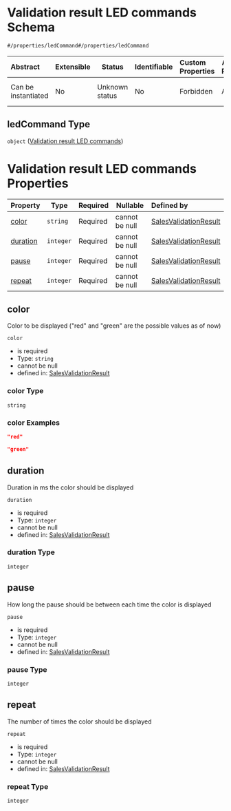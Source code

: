 # Validation result LED commands Schema

```txt
#/properties/ledCommand#/properties/ledCommand
```




| Abstract            | Extensible | Status         | Identifiable | Custom Properties | Additional Properties | Access Restrictions | Defined In                                                                                                                |
| :------------------ | ---------- | -------------- | ------------ | :---------------- | --------------------- | ------------------- | ------------------------------------------------------------------------------------------------------------------------- |
| Can be instantiated | No         | Unknown status | No           | Forbidden         | Allowed               | none                | [sales-validation-result.json\*](../../schema/proprietary-extensions/sales-validation-result.json "open original schema") |

## ledCommand Type

`object` ([Validation result LED commands](sales-validation-result-properties-validation-result-led-commands.md))

# Validation result LED commands Properties

| Property              | Type      | Required | Nullable       | Defined by                                                                                                                                                                                                  |
| :-------------------- | --------- | -------- | -------------- | :---------------------------------------------------------------------------------------------------------------------------------------------------------------------------------------------------------- |
| [color](#color)       | `string`  | Required | cannot be null | [SalesValidationResult](sales-validation-result-properties-validation-result-led-commands-properties-color.md "\#/properties/ledCommand/properties/color#/properties/ledCommand/properties/color")          |
| [duration](#duration) | `integer` | Required | cannot be null | [SalesValidationResult](sales-validation-result-properties-validation-result-led-commands-properties-duration.md "\#/properties/ledCommand/properties/duration#/properties/ledCommand/properties/duration") |
| [pause](#pause)       | `integer` | Required | cannot be null | [SalesValidationResult](sales-validation-result-properties-validation-result-led-commands-properties-pause.md "\#/properties/ledCommand/properties/pause#/properties/ledCommand/properties/pause")          |
| [repeat](#repeat)     | `integer` | Required | cannot be null | [SalesValidationResult](sales-validation-result-properties-validation-result-led-commands-properties-repeat.md "\#/properties/ledCommand/properties/repeat#/properties/ledCommand/properties/repeat")       |

## color

Color to be displayed ("red" and "green" are the possible values as of now)


`color`

-   is required
-   Type: `string`
-   cannot be null
-   defined in: [SalesValidationResult](sales-validation-result-properties-validation-result-led-commands-properties-color.md "\#/properties/ledCommand/properties/color#/properties/ledCommand/properties/color")

### color Type

`string`

### color Examples

```json
"red"
```

```json
"green"
```

## duration

Duration in ms the color should be displayed


`duration`

-   is required
-   Type: `integer`
-   cannot be null
-   defined in: [SalesValidationResult](sales-validation-result-properties-validation-result-led-commands-properties-duration.md "\#/properties/ledCommand/properties/duration#/properties/ledCommand/properties/duration")

### duration Type

`integer`

## pause

How long the pause should be between each time the color is displayed


`pause`

-   is required
-   Type: `integer`
-   cannot be null
-   defined in: [SalesValidationResult](sales-validation-result-properties-validation-result-led-commands-properties-pause.md "\#/properties/ledCommand/properties/pause#/properties/ledCommand/properties/pause")

### pause Type

`integer`

## repeat

The number of times the color should be displayed


`repeat`

-   is required
-   Type: `integer`
-   cannot be null
-   defined in: [SalesValidationResult](sales-validation-result-properties-validation-result-led-commands-properties-repeat.md "\#/properties/ledCommand/properties/repeat#/properties/ledCommand/properties/repeat")

### repeat Type

`integer`

